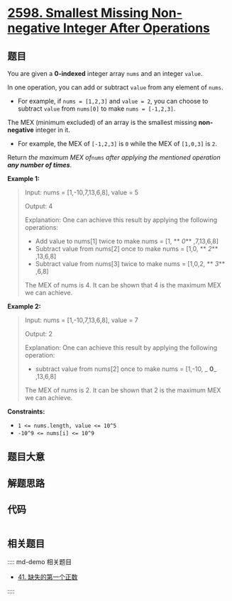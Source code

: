 # [2598. Smallest Missing Non-negative Integer After Operations](https://leetcode.com/problems/smallest-missing-non-negative-integer-after-operations/)

## 题目

You are given a **0-indexed** integer array `nums` and an integer `value`.

In one operation, you can add or subtract `value` from any element of `nums`.

- For example, if `nums = [1,2,3]` and `value = 2`, you can choose to subtract `value` from `nums[0]` to make `nums = [-1,2,3]`.

The MEX (minimum excluded) of an array is the smallest missing **non-
negative** integer in it.

- For example, the MEX of `[-1,2,3]` is `0` while the MEX of `[1,0,3]` is `2`.

Return _the maximum MEX of_`nums` _after applying the mentioned operation
**any number of times**_.

**Example 1:**

> Input: nums = [1,-10,7,13,6,8], value = 5
>
> Output: 4
>
> Explanation: One can achieve this result by applying the following operations:
>
> - Add value to nums[1] twice to make nums = [1, ** _0_** ,7,13,6,8]
> - Subtract value from nums[2] once to make nums = [1,0, ** _2_** ,13,6,8]
> - Subtract value from nums[3] twice to make nums = [1,0,2, ** _3_** ,6,8]
>
> The MEX of nums is 4. It can be shown that 4 is the maximum MEX we can achieve.

**Example 2:**

> Input: nums = [1,-10,7,13,6,8], value = 7
>
> Output: 2
>
> Explanation: One can achieve this result by applying the following operation:
>
> - subtract value from nums[2] once to make nums = [1,-10, _ **0**_ ,13,6,8]
>
> The MEX of nums is 2. It can be shown that 2 is the maximum MEX we can achieve.

**Constraints:**

- `1 <= nums.length, value <= 10^5`
- `-10^9 <= nums[i] <= 10^9`

## 题目大意

## 解题思路

## 代码

```javascript

```

## 相关题目

:::: md-demo 相关题目

- [41. 缺失的第一个正数](./0041.md)

::::
